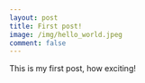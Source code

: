 ```yaml
---
layout: post
title: First post!
image: /img/hello_world.jpeg
comment: false
---
```


This is my first post, how exciting!
